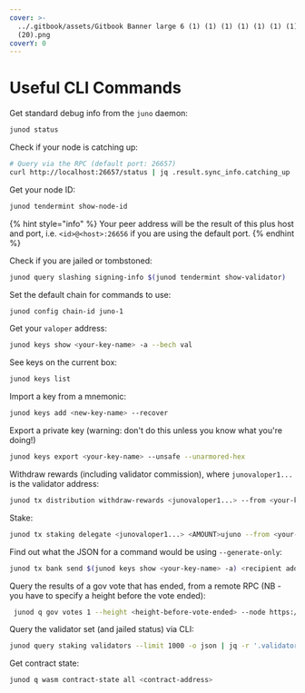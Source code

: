 ```yaml
---
cover: >-
  ../.gitbook/assets/Gitbook Banner large 6 (1) (1) (1) (1) (1) (1) (1) (1)
  (20).png
coverY: 0
---
```


# Useful CLI Commands

Get standard debug info from the `juno` daemon:

```bash
junod status
```

Check if your node is catching up:

```bash
# Query via the RPC (default port: 26657)
curl http://localhost:26657/status | jq .result.sync_info.catching_up
```

Get your node ID:

```bash
junod tendermint show-node-id
```

{% hint style="info" %}
Your peer address will be the result of this plus host and port, i.e. `<id>@<host>:26656` if you are using the default port.
{% endhint %}

Check if you are jailed or tombstoned:

```bash
junod query slashing signing-info $(junod tendermint show-validator)
```

Set the default chain for commands to use:

```bash
junod config chain-id juno-1
```

Get your `valoper` address:

```bash
junod keys show <your-key-name> -a --bech val
```

See keys on the current box:

```bash
junod keys list
```

Import a key from a mnemonic:

```bash
junod keys add <new-key-name> --recover
```

Export a private key (warning: don't do this unless you know what you're doing!)

```bash
junod keys export <your-key-name> --unsafe --unarmored-hex
```

Withdraw rewards (including validator commission), where `junovaloper1...` is the validator address:

```bash
junod tx distribution withdraw-rewards <junovaloper1...> --from <your-key>  --commission
```

Stake:

```bash
junod tx staking delegate <junovaloper1...> <AMOUNT>ujuno --from <your-key>
```

Find out what the JSON for a command would be using `--generate-only`:

```bash
junod tx bank send $(junod keys show <your-key-name> -a) <recipient addr> <AMOUNT>ujuno --generate-only
```

Query the results of a gov vote that has ended, from a remote RPC (NB - you have to specify a height before the vote ended):

```bash
 junod q gov votes 1 --height <height-before-vote-ended> --node https://rpc-archive.junonetwork.io:443
```

Query the validator set (and jailed status) via CLI:

```bash
junod query staking validators --limit 1000 -o json | jq -r '.validators[] | [.operator_address, (.tokens|tonumber / pow(10; 6)), .description.moniker, .jail, .status] | @csv' | column -t -s"," | sort -k2 -n -r | nl
```

Get contract state:

```bash
junod q wasm contract-state all <contract-address>
```

